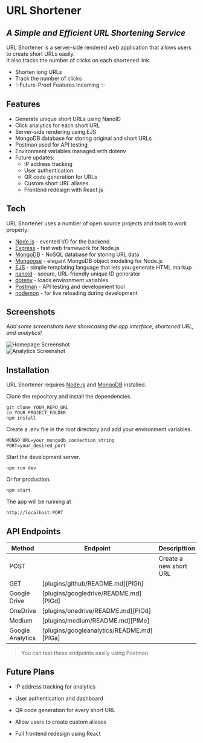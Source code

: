 <h1 class="code-line" data-line-start=0 data-line-end=1 ><a id="URL_Shortener_0"></a>URL Shortener</h1>
<h2 class="code-line" data-line-start=1 data-line-end=2 ><a id="_A_Simple_and_Efficient_URL_Shortening_Service__1"></a><em>A Simple and Efficient URL Shortening Service</em></h2>
<p class="has-line-data" data-line-start="3" data-line-end="5">URL Shortener is a server-side rendered web application that allows users to create short URLs easily.<br>
It also tracks the number of clicks on each shortened link.</p>
<ul>
<li class="has-line-data" data-line-start="6" data-line-end="7">Shorten long URLs</li>
<li class="has-line-data" data-line-start="7" data-line-end="8">Track the number of clicks</li>
<li class="has-line-data" data-line-start="8" data-line-end="10">✨Future-Proof Features Incoming ✨</li>
</ul>
<h2 class="code-line" data-line-start=10 data-line-end=11 ><a id="Features_10"></a>Features</h2>
<ul>
<li class="has-line-data" data-line-start="12" data-line-end="13">Generate unique short URLs using NanoID</li>
<li class="has-line-data" data-line-start="13" data-line-end="14">Click analytics for each short URL</li>
<li class="has-line-data" data-line-start="14" data-line-end="15">Server-side rendering using EJS</li>
<li class="has-line-data" data-line-start="15" data-line-end="16">MongoDB database for storing original and short URLs</li>
<li class="has-line-data" data-line-start="16" data-line-end="17">Postman used for API testing</li>
<li class="has-line-data" data-line-start="17" data-line-end="18">Environment variables managed with dotenv</li>
<li class="has-line-data" data-line-start="18" data-line-end="25">Future updates:
<ul>
<li class="has-line-data" data-line-start="19" data-line-end="20">IP address tracking</li>
<li class="has-line-data" data-line-start="20" data-line-end="21">User authentication</li>
<li class="has-line-data" data-line-start="21" data-line-end="22">QR code generation for URLs</li>
<li class="has-line-data" data-line-start="22" data-line-end="23">Custom short URL aliases</li>
<li class="has-line-data" data-line-start="23" data-line-end="25">Frontend redesign with React.js</li>
</ul>
</li>
</ul>
<h2 class="code-line" data-line-start=25 data-line-end=26 ><a id="Tech_25"></a>Tech</h2>
<p class="has-line-data" data-line-start="27" data-line-end="28">URL Shortener uses a number of open source projects and tools to work properly:</p>
<ul>
<li class="has-line-data" data-line-start="29" data-line-end="30"><a href="https://nodejs.org/">Node.js</a> - evented I/O for the backend</li>
<li class="has-line-data" data-line-start="30" data-line-end="31"><a href="https://expressjs.com/">Express</a> - fast web framework for Node.js</li>
<li class="has-line-data" data-line-start="31" data-line-end="32"><a href="https://www.mongodb.com/">MongoDB</a> - NoSQL database for storing URL data</li>
<li class="has-line-data" data-line-start="32" data-line-end="33"><a href="https://mongoosejs.com/">Mongoose</a> - elegant MongoDB object modeling for Node.js</li>
<li class="has-line-data" data-line-start="33" data-line-end="34"><a href="https://ejs.co/">EJS</a> - simple templating language that lets you generate HTML markup</li>
<li class="has-line-data" data-line-start="34" data-line-end="35"><a href="https://github.com/ai/nanoid">nanoid</a> - secure, URL-friendly unique ID generator</li>
<li class="has-line-data" data-line-start="35" data-line-end="36"><a href="https://github.com/motdotla/dotenv">dotenv</a> - loads environment variables</li>
<li class="has-line-data" data-line-start="36" data-line-end="37"><a href="https://www.postman.com/">Postman</a> - API testing and development tool</li>
<li class="has-line-data" data-line-start="37" data-line-end="39"><a href="https://nodemon.io/">nodemon</a> - for live reloading during development</li>
</ul>
<h2 class="code-line" data-line-start=39 data-line-end=40 ><a id="Screenshots_39"></a>Screenshots</h2>
<p class="has-line-data" data-line-start="41" data-line-end="42"><em>Add some screenshots here showcasing the app interface, shortened URL, and analytics!</em></p>
<p class="has-line-data" data-line-start="43" data-line-end="45"><img src="YOUR_IMAGE_LINK_HERE" alt="Homepage Screenshot"><br>
<img src="YOUR_IMAGE_LINK_HERE" alt="Analytics Screenshot"></p>
<h2 class="code-line" data-line-start=46 data-line-end=47 ><a id="Installation_46"></a>Installation</h2>
<p class="has-line-data" data-line-start="48" data-line-end="49">URL Shortener requires <a href="https://nodejs.org/">Node.js</a> and <a href="https://www.mongodb.com/">MongoDB</a> installed.</p>
<p class="has-line-data" data-line-start="50" data-line-end="51">Clone the repository and install the dependencies.</p>
<pre><code class="has-line-data" data-line-start="53" data-line-end="57" class="language-sh">git <span class="hljs-built_in">clone</span> YOUR_REPO_URL
<span class="hljs-built_in">cd</span> YOUR_PROJECT_FOLDER
npm install
</code></pre>
<p class="has-line-data" data-line-start="58" data-line-end="59">Create a .env file in the root directory and add your environment variables.</p>
<pre><code class="has-line-data" data-line-start="61" data-line-end="64">MONGO_URL=your_mongodb_connection_string
PORT=your_desired_port
</code></pre>
<p class="has-line-data" data-line-start="65" data-line-end="66">Start the development server.</p>
<pre><code class="has-line-data" data-line-start="67" data-line-end="69">npm run dev
</code></pre>
<p class="has-line-data" data-line-start="69" data-line-end="70">Or for production.</p>
<pre><code class="has-line-data" data-line-start="71" data-line-end="73">npm start
</code></pre>
<p class="has-line-data" data-line-start="73" data-line-end="74">The app will be running at</p>
<pre><code class="has-line-data" data-line-start="75" data-line-end="77">http://localhost:PORT
</code></pre>
<h2 class="code-line" data-line-start=78 data-line-end=79 ><a id="API_Endpoints_78"></a>API Endpoints</h2>
<table class="table table-striped table-bordered">
<thead>
<tr>
<th>Method</th>
<th>Endpoint</th>
<th>Descripttion</th>
</tr>
</thead>
<tbody>
<tr>
<td>POST</td>
<td></td>
<td>Create a new short URL</td>
</tr>
<tr>
<td>GET</td>
<td>[plugins/github/README.md][PlGh]</td>
<td></td>
</tr>
<tr>
<td>Google Drive</td>
<td>[plugins/googledrive/README.md][PlGd]</td>
<td></td>
</tr>
<tr>
<td>OneDrive</td>
<td>[plugins/onedrive/README.md][PlOd]</td>
<td></td>
</tr>
<tr>
<td>Medium</td>
<td>[plugins/medium/README.md][PlMe]</td>
<td></td>
</tr>
<tr>
<td>Google Analytics</td>
<td>[plugins/googleanalytics/README.md][PlGa]</td>
<td></td>
</tr>
</tbody>
</table>
<blockquote>
<p class="has-line-data" data-line-start="89" data-line-end="90">You can test these endpoints easily using Postman.</p>
</blockquote>
<h2 class="code-line" data-line-start=91 data-line-end=92 ><a id="Future_Plans_91"></a>Future Plans</h2>
<ul>
<li class="has-line-data" data-line-start="92" data-line-end="94">
<p class="has-line-data" data-line-start="92" data-line-end="93">IP address tracking for analytics</p>
</li>
<li class="has-line-data" data-line-start="94" data-line-end="96">
<p class="has-line-data" data-line-start="94" data-line-end="95">User authentication and dashboard</p>
</li>
<li class="has-line-data" data-line-start="96" data-line-end="98">
<p class="has-line-data" data-line-start="96" data-line-end="97">QR code generation for every short URL</p>
</li>
<li class="has-line-data" data-line-start="98" data-line-end="100">
<p class="has-line-data" data-line-start="98" data-line-end="99">Allow users to create custom aliases</p>
</li>
<li class="has-line-data" data-line-start="100" data-line-end="101">
<p class="has-line-data" data-line-start="100" data-line-end="101">Full frontend redesign using React</p>
</li>
</ul>
